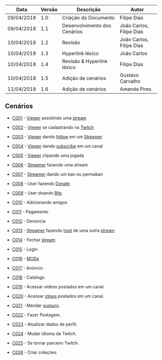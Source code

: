 |Data|Versão|Descrição|Autor|
|----|------|---------|-----|
|09/04/2018|1.0|Criação do Documento|Filipe Dias|
|09/04/2018|1.1|Desenvolvimento dos Cenários|João Carlos, Filipe Dias|
|10/04/2018|1.2|Revisão|João Carlos, Filipe Dias|
|10/04/2018|1.3|Hyperlink léxico|João Carlos|
|10/04/2018|1.4|Revisão & Hyperlink léxico|Filipe Dias|
|10/04/2018|1.5|Adição de cenários|Gustavo Carvalho|
|11/04/2018|1.6|Adição de cenários|Amanda Pires|

## Cenários

* [C001](https://github.com/gabrielziegler3/Requisitos-2018-1/wiki/Cenário-001) - [Viewer](https://github.com/gabrielziegler3/Requisitos-2018-1/wiki/Viewer) assistindo uma [stream](https://github.com/gabrielziegler3/Requisitos-2018-1/wiki/Stream)

* [C002](https://github.com/gabrielziegler3/Requisitos-2018-1/wiki/Cenário-002) - [Viewer](https://github.com/gabrielziegler3/Requisitos-2018-1/wiki/Viewer) se cadastrando na [Twitch](https://github.com/gabrielziegler3/Requisitos-2018-1/wiki/Twitch)

* [C003](https://github.com/gabrielziegler3/Requisitos-2018-1/wiki/Cenário-003) - [Viewer](https://github.com/gabrielziegler3/Requisitos-2018-1/wiki/Viewer) dando [follow](https://github.com/gabrielziegler3/Requisitos-2018-1/wiki/Dar-follow) em um [Streamer](https://github.com/gabrielziegler3/Requisitos-2018-1/wiki/L%C3%A9xico-Streamer)

* [C004](https://github.com/gabrielziegler3/Requisitos-2018-1/wiki/Cenário-004) - [Viewer](https://github.com/gabrielziegler3/Requisitos-2018-1/wiki/Viewer) dando [subscribe](https://github.com/gabrielziegler3/Requisitos-2018-1/wiki/Subscribe) em um canal

* [C005](https://github.com/gabrielziegler3/Requisitos-2018-1/wiki/Cenário-005) - [Viewer](https://github.com/gabrielziegler3/Requisitos-2018-1/wiki/Viewer) clipando uma jogada

* [C006](https://github.com/gabrielziegler3/Requisitos-2018-1/wiki/Cenário-006) - [Streamer](https://github.com/gabrielziegler3/Requisitos-2018-1/wiki/L%C3%A9xico-Streamer) fazendo uma stream

* [C007](https://github.com/gabrielziegler3/Requisitos-2018-1/wiki/Cenário-007) - [Streamer](https://github.com/gabrielziegler3/Requisitos-2018-1/wiki/L%C3%A9xico-Streamer)
 dando um ban ou permaban

* [C008](https://github.com/gabrielziegler3/Requisitos-2018-1/wiki/Cenário-008) - User fazendo [Donate](https://github.com/gabrielziegler3/Requisitos-2018-1/wiki/Donate)

* [C009](https://github.com/gabrielziegler3/Requisitos-2018-1/wiki/Cenário-009) - User doando [Bits](https://github.com/gabrielziegler3/Requisitos-2018-1/wiki/Bits)

* [C010](https://github.com/gabrielziegler3/Requisitos-2018-1/wiki/Cenário-010) - Adicionando amigos

* [C011](https://github.com/gabrielziegler3/Requisitos-2018-1/wiki/Cenário-011) - Pagamento

* [C012](https://github.com/gabrielziegler3/Requisitos-2018-1/wiki/Cenário-012) - Denúncia

* [C013](https://github.com/gabrielziegler3/Requisitos-2018-1/wiki/Cenário-013) - [Streamer](https://github.com/gabrielziegler3/Requisitos-2018-1/wiki/L%C3%A9xico-Streamer) fazendo [host](https://github.com/gabrielziegler3/Requisitos-2018-1/wiki/Raid) de uma outra [stream](https://github.com/gabrielziegler3/Requisitos-2018-1/wiki/Stream)

* [C014](https://github.com/gabrielziegler3/Requisitos-2018-1/wiki/Cenário-014) - Fechar [stream](https://github.com/gabrielziegler3/Requisitos-2018-1/wiki/Stream)

* [C015](https://github.com/gabrielziegler3/Requisitos-2018-1/wiki/Cenário-015) - Login

* [C016](https://github.com/gabrielziegler3/Requisitos-2018-1/wiki/Cenário-016) - [MODs](https://github.com/gabrielziegler3/Requisitos-2018-1/wiki/Mods)

* [C017](https://github.com/gabrielziegler3/Requisitos-2018-1/wiki/Cenário-017) - Anúncio

* [C018](https://github.com/gabrielziegler3/Requisitos-2018-1/wiki/Cenário-018) - Catálogo

* [C019](https://github.com/gabrielziegler3/Requisitos-2018-1/wiki/Cenário-019) - Acessar videos postados em um canal.

* [C020](https://github.com/gabrielziegler3/Requisitos-2018-1/wiki/Cenário-020) -  Acessar [clipes](https://github.com/gabrielziegler3/Requisitos-2018-1/wiki/Clipes) postados em um canal.

* [C021](https://github.com/gabrielziegler3/Requisitos-2018-1/wiki/Cenário-021) - Mandar [sussuro](https://github.com/gabrielziegler3/Requisitos-2018-1/wiki/Whisper).

* [C022](https://github.com/gabrielziegler3/Requisitos-2018-1/wiki/Cenário-022) - Fazer Postagem.

* [C023](https://github.com/gabrielziegler3/Requisitos-2018-1/wiki/Cen%C3%A1rio-023) - Atualizar dados de perfil.

* [C024](https://github.com/gabrielziegler3/Requisitos-2018-1/wiki/Cen%C3%A1rio-024) - Mudar idioma da Twitch.

* [C025](https://github.com/gabrielziegler3/Requisitos-2018-1/wiki/Cen%C3%A1rio-025) - Se tornar parceiro Twitch.

* [C026](https://github.com/gabrielziegler3/Requisitos-2018-1/wiki/Cen%C3%A1rio-026) - Criar coleções.